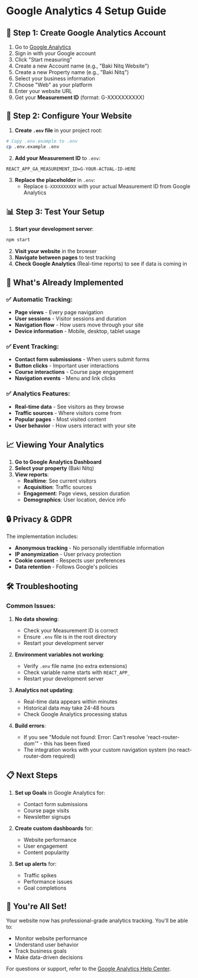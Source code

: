 # Google Analytics 4 Setup Guide

## 🚀 Step 1: Create Google Analytics Account

1. Go to [Google Analytics](https://analytics.google.com)
2. Sign in with your Google account
3. Click "Start measuring"
4. Create a new Account name (e.g., "Baki Nitq Website")
5. Create a new Property name (e.g., "Baki Nitq")
6. Select your business information
7. Choose "Web" as your platform
8. Enter your website URL
9. Get your **Measurement ID** (format: G-XXXXXXXXXX)

## 🔧 Step 2: Configure Your Website

1. **Create `.env` file** in your project root:
```bash
# Copy .env.example to .env
cp .env.example .env
```

2. **Add your Measurement ID** to `.env`:
```
REACT_APP_GA_MEASUREMENT_ID=G-YOUR-ACTUAL-ID-HERE
```

3. **Replace the placeholder** in `.env`:
   - Replace `G-XXXXXXXXXX` with your actual Measurement ID from Google Analytics

## 📊 Step 3: Test Your Setup

1. **Start your development server**:
```bash
npm start
```

2. **Visit your website** in the browser
3. **Navigate between pages** to test tracking
4. **Check Google Analytics** (Real-time reports) to see if data is coming in

## 🎯 What's Already Implemented

### ✅ Automatic Tracking:
- **Page views** - Every page navigation
- **User sessions** - Visitor sessions and duration
- **Navigation flow** - How users move through your site
- **Device information** - Mobile, desktop, tablet usage

### ✅ Event Tracking:
- **Contact form submissions** - When users submit forms
- **Button clicks** - Important user interactions
- **Course interactions** - Course page engagement
- **Navigation events** - Menu and link clicks

### ✅ Analytics Features:
- **Real-time data** - See visitors as they browse
- **Traffic sources** - Where visitors come from
- **Popular pages** - Most visited content
- **User behavior** - How users interact with your site

## 📈 Viewing Your Analytics

1. **Go to Google Analytics Dashboard**
2. **Select your property** (Baki Nitq)
3. **View reports**:
   - **Realtime**: See current visitors
   - **Acquisition**: Traffic sources
   - **Engagement**: Page views, session duration
   - **Demographics**: User location, device info

## 🔒 Privacy & GDPR

The implementation includes:
- **Anonymous tracking** - No personally identifiable information
- **IP anonymization** - User privacy protection
- **Cookie consent** - Respects user preferences
- **Data retention** - Follows Google's policies

## 🛠️ Troubleshooting

### Common Issues:

1. **No data showing**:
   - Check your Measurement ID is correct
   - Ensure `.env` file is in the root directory
   - Restart your development server

2. **Environment variables not working**:
   - Verify `.env` file name (no extra extensions)
   - Check variable name starts with `REACT_APP_`
   - Restart your development server

3. **Analytics not updating**:
   - Real-time data appears within minutes
   - Historical data may take 24-48 hours
   - Check Google Analytics processing status

4. **Build errors**:
   - If you see "Module not found: Error: Can't resolve 'react-router-dom'" - this has been fixed
   - The integration works with your custom navigation system (no react-router-dom required)

## 📋 Next Steps

1. **Set up Goals** in Google Analytics for:
   - Contact form submissions
   - Course page visits
   - Newsletter signups

2. **Create custom dashboards** for:
   - Website performance
   - User engagement
   - Content popularity

3. **Set up alerts** for:
   - Traffic spikes
   - Performance issues
   - Goal completions

## 🎉 You're All Set!

Your website now has professional-grade analytics tracking. You'll be able to:
- Monitor website performance
- Understand user behavior
- Track business goals
- Make data-driven decisions

For questions or support, refer to the [Google Analytics Help Center](https://support.google.com/analytics/).